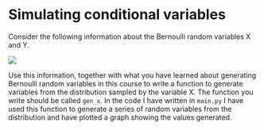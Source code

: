 # Simulating conditional variables

Consider the following information about the Bernoulli random variables X and Y.

![](https://render.githubusercontent.com/render/math?math=P(X=1|Y=0)=\frac{1}{2}\qquad\P(X=0|Y=1)=\frac{1}{4}\qquad\P(Y=1)=\frac{1}{8})

Use this information, together with what you have learned about generating Bernoulli random variables in this course to write a function to generate variables from the distribution sampled by the variable X.  The function you write should be called `gen_x`.  In the code I have written in `main.py` I have used this function to generate a series of random variables from the distribution and have plotted a graph showing the values generated.
